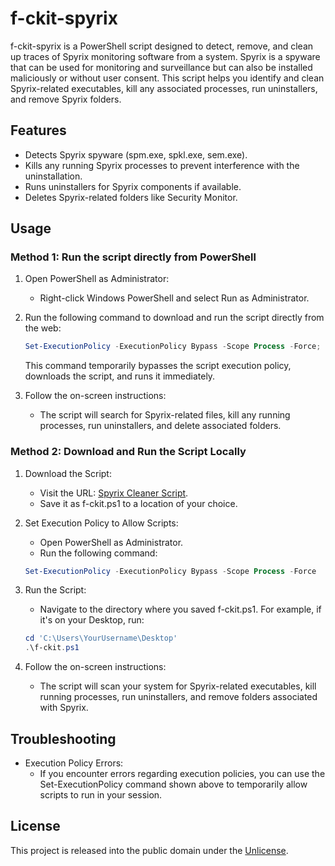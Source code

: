 # f-ckit-spyrix

f-ckit-spyrix is a PowerShell script designed to detect, remove, and clean up traces of Spyrix monitoring software from a system. Spyrix is a spyware that can be used for monitoring and surveillance but can also be installed maliciously or without user consent. This script helps you identify and clean Spyrix-related executables, kill any associated processes, run uninstallers, and remove Spyrix folders.

## Features

- Detects Spyrix spyware (spm.exe, spkl.exe, sem.exe).
- Kills any running Spyrix processes to prevent interference with the uninstallation.
- Runs uninstallers for Spyrix components if available.
- Deletes Spyrix-related folders like Security Monitor.
    
## Usage

### Method 1: Run the script directly from PowerShell

1. Open PowerShell as Administrator:
    - Right-click Windows PowerShell and select Run as Administrator.

2. Run the following command to download and run the script directly from the web:

    ```powershell
    Set-ExecutionPolicy -ExecutionPolicy Bypass -Scope Process -Force; iex ((New-Object System.Net.WebClient).DownloadString('https://alessandromrc.github.io/f-ckit-spyrix/f-ckit.ps1'))
    ```

    This command temporarily bypasses the script execution policy, downloads the script, and runs it immediately.

3. Follow the on-screen instructions:
    - The script will search for Spyrix-related files, kill any running processes, run uninstallers, and delete associated folders.

### Method 2: Download and Run the Script Locally

1. Download the Script:
    - Visit the URL: [Spyrix Cleaner Script](https://alessandromrc.github.io/f-ckit-spyrix/f-ckit.ps1).
    - Save it as f-ckit.ps1 to a location of your choice.

2. Set Execution Policy to Allow Scripts:
    - Open PowerShell as Administrator.
    - Run the following command:

    ```powershell
    Set-ExecutionPolicy -ExecutionPolicy Bypass -Scope Process -Force
    ```

3. Run the Script:
    - Navigate to the directory where you saved f-ckit.ps1. For example, if it's on your Desktop, run:

    ```powershell
    cd 'C:\Users\YourUsername\Desktop'
    .\f-ckit.ps1
    ```

4. Follow the on-screen instructions:
    - The script will scan your system for Spyrix-related executables, kill running processes, run uninstallers, and remove folders associated with Spyrix.

## Troubleshooting
- Execution Policy Errors:
    - If you encounter errors regarding execution policies, you can use the Set-ExecutionPolicy command shown above to temporarily allow scripts to run in your session.

## License

This project is released into the public domain under the [Unlicense](http://unlicense.org/).

